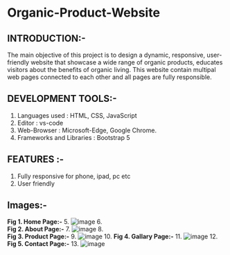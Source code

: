 # Organic-Product-Website
## INTRODUCTION:- 
The main objective of this project is to design a dynamic, responsive, user-friendly website that showcase a wide range of organic products, educates visitors about the benefits of organic living. This website contain multipal web pages connected to each other and all pages are fully responsible.
## DEVELOPMENT TOOLS:-
1) Languages used : HTML, CSS, JavaScript
2) Editor : vs-code 
3) Web-Browser : Microsoft-Edge, Google Chrome.
4) Frameworks and Libraries : Bootstrap 5
## FEATURES :-
1) Fully responsive for phone, ipad, pc etc
2) User friendly
## Images:-
**Fig 1. Home Page:-**
5.	![image](https://github.com/manjusha-2910/Organic-Product-Website/assets/130729716/4aa2c675-21c4-4007-aa05-4f9ab47918b6)
6.	
**Fig 2. About Page:-**
7.	![image](https://github.com/manjusha-2910/Organic-Product-Website/assets/130729716/36db1b82-928b-4fcf-b3b1-56ef712a589d)
8.	
**Fig 3. Product Page:-**
9.	![image](https://github.com/manjusha-2910/Organic-Product-Website/assets/130729716/11d6e1a3-59a3-41a9-bf7a-a6f6f0c8cf28)
10.	
**Fig 4. Gallary Page:-**
11.	![image](https://github.com/manjusha-2910/Organic-Product-Website/assets/130729716/1b36e242-3762-4819-969c-6659963051af)
12.	
**Fig 5. Contact Page:-**
13.	![image](https://github.com/manjusha-2910/Organic-Product-Website/assets/130729716/06755b55-850a-44fd-b3cb-3081e2c4052f)
